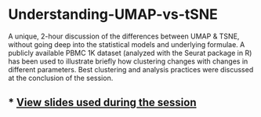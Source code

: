 # Understanding-UMAP-vs-tSNE
A unique, 2-hour discussion of the differences between UMAP &amp; TSNE, without going deep into the statistical models and underlying formulae. A publicly available PBMC 1K dataset (analyzed with the Seurat package in R) has been used to illustrate briefly how clustering changes with changes in different parameters. Best clustering and analysis practices were discussed at the conclusion of the session.

## * [View slides used during the session](https://github.com/Nur-Taz/Understanding-UMAP-vs-tSNE/blob/master/Understanding_UMAP_vs_TSNE.pdf)
